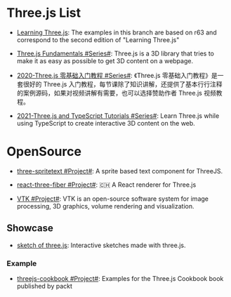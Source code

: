 # Three.js List

- [Learning Three.js](https://github.com/josdirksen/learning-threejs): The examples in this branch are based on r63 and correspond to the second edition of "Learning Three.js"

- [Three.js Fundamentals #Series#](https://threejsfundamentals.org/threejs/lessons/threejs-fundamentals.html): Three.js is a 3D library that tries to make it as easy as possible to get 3D content on a webpage.

- [2020-Three.js 零基础入门教程 #Series#](http://www.webgl3d.cn/Three.js/): 《Three.js 零基础入门教程》是一套很好的 Three.js 入门教程，每节课除了知识讲解，还提供了基本行行注释的案例源码，如果对视频讲解有需要，也可以选择赞助作者 Three.js 视频教程。

- [2021-Three.js and TypeScript Tutorials #Series#](https://sbcode.net/threejs/): Learn Three.js while using TypeScript to create interactive 3D content on the web.

# OpenSource

- [three-spritetext #Project#](https://github.com/vasturiano/three-spritetext): A sprite based text component for ThreeJS.

- [react-three-fiber #Project#](https://github.com/pmndrs/react-three-fiber): 🇨🇭 A React renderer for Three.js

- [VTK #Project#](https://github.com/kitware/vtk-js): VTK is an open-source software system for image processing, 3D graphics, volume rendering and visualization.

## Showcase

- [sketch of three.js](https://ykob.github.io/sketch-threejs/): Interactive sketches made with three.js.

### Example

- [threejs-cookbook #Project#](https://github.com/josdirksen/threejs-cookbook): Examples for the Three.js Cookbook book published by packt
